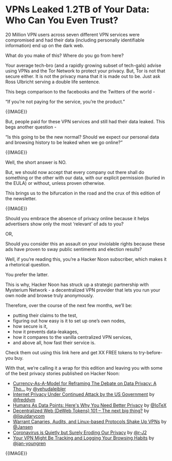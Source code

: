 

# VPNs Leaked 1.2TB of Your Data: Who Can You Even Trust?

20 Million VPN users across seven different VPN services were compromised and had their data (including personally identifiable information) end up on the dark web.

What do you make of this? Where do you go from here?

Your average tech-bro (and a rapidly growing subset of tech-gals) advise using VPNs and the Tor Network to protect your privacy. But, Tor is not that secure either. It is not the privacy mana that it is made out to be. Just ask Ross Ulbricht serving a double life sentence.

This begs comparison to the facebooks and the Twitters of the world -

“If you’re not paying for the service, you’re the product.”



{{IMAGE}}

But, people paid for these VPN services and still had their data leaked. This begs another question -

“Is this going to be the new normal? Should we expect our personal data and browsing history to be leaked when we go online?”


{{IMAGE}}

Well, the short answer is NO.

But, we should now accept that every company out there shall do something or the other with our data, with our explicit permission (buried in the EULA) or without, unless proven otherwise.

This brings us to the bifurcation in the road and the crux of this edition of the newsletter.


{{IMAGE}}

Should you embrace the absence of privacy online because it helps advertisers show only the most ‘relevant’ of ads to you?

OR,

Should you consider this an assault on your inviolable rights because these ads have proven to sway public sentiments and election results?

Well, if you’re reading this, you’re a Hacker Noon subscriber, which makes it a rhetorical question.

You prefer the latter.

This is why, Hacker Noon has struck up a strategic partnership with Mysterium Network - a decentralized VPN provider that lets you run your own node and browse truly anonymously.

Therefore, over the course of the next few months, we’ll be:
*   putting their claims to the test,
*   figuring out how easy is it to set up one’s own nodes,
*   how secure is it,
*   how it prevents data-leakages,
*   how it compares to the vanilla centralized VPN services,
*   and above all, how fast their service is.

Check them out using this link here and get XX FREE tokens to try-before-you buy.

With that, we’re calling it a wrap for this edition and leaving you with some of the best privacy stories published on Hacker Noon:
*   [Currency-As-A-Model for Reframing The Debate on Data Privacy: A Tho…](https://hackernoon.com/currency-as-a-model-for-reframing-the-debate-on-data-privacy-a-thought-experiment-442i34f8) by [@yehudaleibler](https://hackernoon.com/u/yehudaleibler)
*   [Internet Privacy Under Continued Attack by the US Government](https://hackernoon.com/internet-privacy-under-continued-attack-by-the-us-government-f62p315j) by [@freddym](https://hackernoon.com/u/freddym)
*   [Humans As Data Points: Here's Why You Need Better Privacy](https://hackernoon.com/humans-as-data-points-heres-why-you-need-better-privacy-qv3p3z47) by [@IoTeX](https://hackernoon.com/u/IoTeX)
*   [Decentralized Web (DeWeb Tokens) 101 – The next big thing?](https://hackernoon.com/decentralized-web-deweb-tokens-101-the-next-big-thing-tu1t3w7i) by [@liquidarycom](https://hackernoon.com/u/liquidarycom)
*   [Warrant Canaries, Audits, and Linux-based Protocols Shake Up VPNs](https://hackernoon.com/warrant-canaries-audits-and-linux-based-protocols-shake-up-vpns-dj4w3ykb) by [@Jansen](https://hackernoon.com/u/Jansen)
*   [Coronavirus is Quietly but Surely Eroding Our Privacy](https://hackernoon.com/coronavirus-is-quietly-but-surely-eroding-our-privacy-wv92301h) by [@r-J2](https://hackernoon.com/u/r-J2)
*   [Your VPN Might Be Tracking and Logging Your Browsing Habits](https://hackernoon.com/your-vpn-might-be-tracking-and-logging-your-browsing-habits-wtaa32x7) by [@jan-youngren](https://hackernoon.com/u/jan-youngren)


{{IMAGE}}
